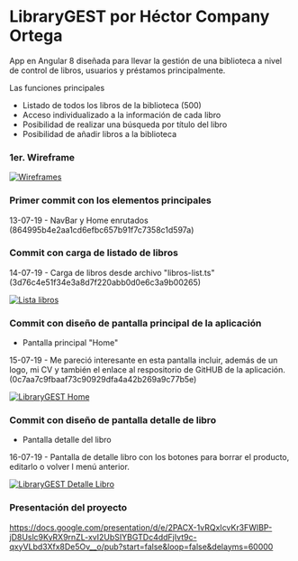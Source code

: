 # LibraryGEST por Héctor Company Ortega

App en Angular 8 diseñada para llevar la gestión de una biblioteca a nivel de control de libros, usuarios y préstamos principalmente.

Las funciones principales

  - Listado de todos los libros de la biblioteca (500)
  - Acceso individualizado a la información de cada libro
  - Posibilidad de realizar una búsqueda por título del libro
  - Posibilidad de añadir libros a la biblioteca

### 1er. Wireframe 

[![Wireframes](https://imgur.com/Bj1LXH8.jpg)](https://imgur.com/Bj1LXH8)

### Primer commit con los elementos principales

  13-07-19 - NavBar y Home enrutados (864995b4e2aa1cd6efbc657b91f7c7358c1d597a)

### Commit con carga de listado de libros

  14-07-19 - Carga de libros desde archivo "libros-list.ts"(3d76c4e51f34e3a8d7f220abb0d0e6c3a9b00265)

[![Lista libros](https://imgur.com/Cl2qfKs.jpg)](https://imgur.com/Cl2qfKs)

### Commit con diseño de pantalla principal de la aplicación  

* Pantalla principal "Home"

15-07-19 - Me pareció interesante en esta pantalla incluir, además de un logo, mi CV y también el enlace al respositorio de GitHUB de la aplicación.
(0c7aa7c9fbaaf73c90929dfa4a42b269a9c77b5e)


[![LibraryGEST Home](https://imgur.com/46Tkvay.jpg)](https://imgur.com/46Tkvay)

### Commit con diseño de pantalla detalle de libro

* Pantalla detalle del libro

16-07-19 - Pantalla de detalle libro con los botones para borrar el producto, editarlo o volver l menú anterior.

[![LibraryGEST Detalle Libro](https://imgur.com/Wr3x99n.jpg)](https://imgur.com/Wr3x99n)


### Presentación del proyecto

https://docs.google.com/presentation/d/e/2PACX-1vRQxIcvKr3FWIBP-jD8Uslc9KyRX9rnZL-xvI2UbSIYBGTDc4ddFjIvt9c-qxyVLbd3Xfx8De5Ov__o/pub?start=false&loop=false&delayms=60000
